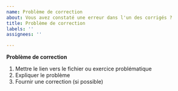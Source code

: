 ```yaml
---
name: Problème de correction
about: Vous avez constaté une erreur dans l'un des corrigés ?
title: Problème de correction
labels: ''
assignees: ''

---
```


**Problème de correction**

1. Mettre le lien vers le fichier ou exercice problématique
2. Expliquer le problème
3. Fournir une correction (si possible)
